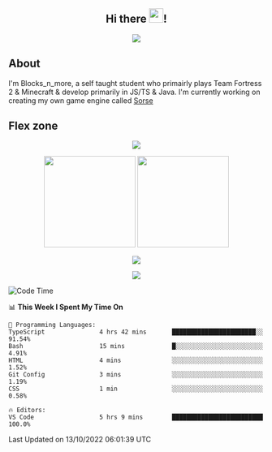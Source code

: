 <h2 align="center">
  Hi there <img src="https://media.giphy.com/media/hvRJCLFzcasrR4ia7z/giphy.gif" width="28">!
</h2>

<p align="center">
  <img src="https://forthebadge.com/images/badges/0-percent-optimized.svg">
</p>

## About
I'm Blocks_n_more, a self taught student who primairly plays Team Fortress 2 & Minecraft & develop primarily in JS/TS & Java. I'm currently working on creating my own game engine called [Sorse](https://github.com/Wave-Studio/sorse2)

## Flex zone
<p align="center">
 <img src="https://github-profile-summary-cards.vercel.app/api/cards/profile-details?username=Blocksnmore&theme=github_dark">
</p>
<p align="center">
 <img height="180em" src="https://github-readme-stats.vercel.app/api?username=Blocksnmore&show_icons=true&theme=dark&hide_border=true">
 <img height="180em" src="https://github-readme-stats.vercel.app/api/top-langs/?username=Blocksnmore&layout=compact&theme=dark&hide_border=true"> 
</p>
<p align="center">
 <img src="https://github-readme-streak-stats.herokuapp.com/?user=Blocksnmore&theme=dark&hide_border=true">
</p>
<p align="center">
 <img src="https://activity-graph.herokuapp.com/graph?username=Blocksnmore&theme=github&hide_border=true"> 
</p>

<!--START_SECTION:waka-->
![Code Time](http://img.shields.io/badge/Code%20Time-417%20hrs%203%20mins-blue)

📊 **This Week I Spent My Time On** 

```text
💬 Programming Languages: 
TypeScript               4 hrs 42 mins       ███████████████████████░░   91.54% 
Bash                     15 mins             █░░░░░░░░░░░░░░░░░░░░░░░░   4.91% 
HTML                     4 mins              ░░░░░░░░░░░░░░░░░░░░░░░░░   1.52% 
Git Config               3 mins              ░░░░░░░░░░░░░░░░░░░░░░░░░   1.19% 
CSS                      1 min               ░░░░░░░░░░░░░░░░░░░░░░░░░   0.58%

🔥 Editors: 
VS Code                  5 hrs 9 mins        █████████████████████████   100.0%

```


 Last Updated on 13/10/2022 06:01:39 UTC
<!--END_SECTION:waka-->

